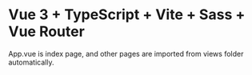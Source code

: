# Vue 3 + TypeScript + Vite + Sass + Vue Router

App.vue is index page, and other pages are imported from views folder automatically.

